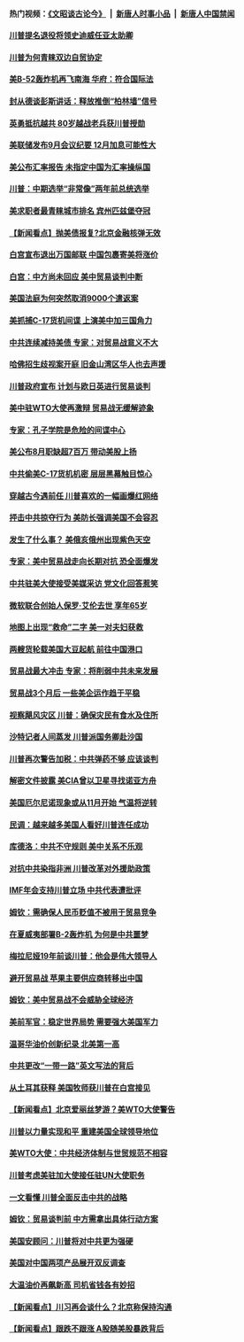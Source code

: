 #### 热门视频：[《文昭谈古论今》](https://github.com/gfw-breaker/wenzhao/blob/master/README.md?t=10181233) &nbsp;|&nbsp; [新唐人时事小品](https://github.com/gfw-breaker/ntdtv-comedy/blob/master/README.md?t=10181233) &nbsp;|&nbsp; [新唐人中国禁闻](https://github.com/gfw-breaker/ntdtv-news/blob/master/README.md?t=10181233)

#### [川普提名退役将领史迪威任亚太助卿](../pages/nsc412/n10791863.md?t=10181233) 

#### [川普为何青睐双边自贸协定](../pages/nsc412/n10791353.md?t=10181233) 

#### [美B-52轰炸机再飞南海 华府：符合国际法](../pages/nsc412/n10791745.md?t=10181233) 

#### [封从德谈彭斯讲话：释放推倒“柏林墙”信号](../pages/nsc412/n10791685.md?t=10181233) 

#### [英勇抵抗越共 80岁越战老兵获川普授勋](../pages/nsc412/n10791118.md?t=10181233) 

#### [美联储发布9月会议纪要 12月加息可能性大](../pages/nsc412/n10790653.md?t=10181233) 

#### [美公布汇率报告 未指定中国为汇率操纵国](../pages/nsc412/n10790877.md?t=10181233) 

#### [川普：中期选举“非常像”两年前总统选举](../pages/nsc412/n10790358.md?t=10181233) 

#### [美求职者最青睐城市排名 宾州匹兹堡夺冠](../pages/nsc412/n10790630.md?t=10181233) 

#### [【新闻看点】抛美债报复?北京金融核弹无效](../pages/nsc412/n10790123.md?t=10181233) 

#### [白宫宣布退出万国邮联 中国包裹寄美将涨价](../pages/nsc412/n10790183.md?t=10181233) 

#### [白宫：中方尚未回应 美中贸易谈判中断](../pages/nsc412/n10790308.md?t=10181233) 

#### [美国法庭为何突然取消9000个遣返案](../pages/nsc412/n10790151.md?t=10181233) 

#### [美抓捕C-17货机间谍 上演美中加三国角力](../pages/nsc412/n10787846.md?t=10181233) 

#### [中共连续减持美债 专家：对贸易战意义不大](../pages/nsc412/n10788856.md?t=10181233) 

#### [哈佛招生歧视案开庭 旧金山湾区华人也去声援](../pages/nsc412/n10788791.md?t=10181233) 

#### [川普政府宣布 计划与欧日英进行贸易谈判](../pages/nsc412/n10788496.md?t=10181233) 

#### [美中驻WTO大使再激辩 贸易战无缓解迹象](../pages/nsc412/n10787893.md?t=10181233) 

#### [专家：孔子学院是危险的间谍中心](../pages/nsc412/n10746252.md?t=10181233) 

#### [美公布8月职缺超7百万 带动美股上扬](../pages/nsc412/n10787888.md?t=10181233) 

#### [中共偷美C-17货机机密 层层黑幕触目惊心](../pages/nsc412/n10787673.md?t=10181233) 

#### [穿越古今遇前任 川普喜欢的一幅画爆红网络](../pages/nsc412/n10787677.md?t=10181233) 

#### [抨击中共掠夺行为 美防长强调美国不会容忍](../pages/nsc412/n10787167.md?t=10181233) 

#### [发生了什么事？ 美俄亥俄州出现紫色天空](../pages/nsc412/n10786659.md?t=10181233) 

#### [专家：美中贸易战走向长期对抗 恐全面爆发](../pages/nsc412/n10786185.md?t=10181233) 

#### [中共驻美大使接受美媒采访 党文化回答惹笑](../pages/nsc412/n10785820.md?t=10181233) 

#### [微软联合创始人保罗·艾伦去世 享年65岁](../pages/nsc412/n10785913.md?t=10181233) 

#### [地图上出现“救命”二字  美一对夫妇获救](../pages/nsc412/n10785876.md?t=10181233) 

#### [两艘货轮载美国大豆起航 前往中国港口](../pages/nsc412/n10785803.md?t=10181233) 

#### [贸易战最大冲击 专家：将削弱中共未来发展](../pages/nsc412/n10785751.md?t=10181233) 

#### [贸易战3个月后 一些美企运作趋于平稳](../pages/nsc412/n10785609.md?t=10181233) 

#### [视察飓风灾区 川普：确保灾民有食水及住所](../pages/nsc412/n10785492.md?t=10181233) 

#### [沙特记者人间蒸发 川普派国务卿赴沙国](../pages/nsc412/n10785192.md?t=10181233) 

#### [川普再次警告加税：中共弹药不够 应该谈判](../pages/nsc412/n10783576.md?t=10181233) 

#### [解密文件披露 美CIA曾以卫星寻找诺亚方舟](../pages/nsc412/n10784301.md?t=10181233) 

#### [美国厄尔尼诺现象或从11月开始 气温将逆转](../pages/nsc412/n10784021.md?t=10181233) 

#### [民调：越来越多美国人看好川普连任成功](../pages/nsc412/n10783996.md?t=10181233) 

#### [库德洛：中共不守规则 美中关系不乐观](../pages/nsc412/n10783682.md?t=10181233) 

#### [对抗中共染指非洲 川普改革对外援助政策](../pages/nsc412/n10783337.md?t=10181233) 

#### [IMF年会支持川普立场 中共代表遭批评](../pages/nsc412/n10783214.md?t=10181233) 

#### [姆钦：需确保人民币贬值不被用于贸易竞争](../pages/nsc412/n10782198.md?t=10181233) 

#### [在夏威夷部署B-2轰炸机 为何是中共噩梦](../pages/nsc412/n10781674.md?t=10181233) 

#### [梅拉尼娅19年前谈川普：他会是伟大领导人](../pages/nsc412/n10782415.md?t=10181233) 

#### [避开贸易战 苹果主要供应商转移出中国](../pages/nsc412/n10781823.md?t=10181233) 

#### [姆钦：美中贸易战不会威胁全球经济](../pages/nsc412/n10782089.md?t=10181233) 

#### [美前军官：稳定世界局势 需要强大美国军力](../pages/nsc412/n10781975.md?t=10181233) 

#### [温哥华油价创新纪录 北美第一高](../pages/nsc412/n10781901.md?t=10181233) 

#### [中共更改“一带一路”英文写法的背后](../pages/nsc412/n10781696.md?t=10181233) 

#### [从土耳其获释 美国牧师获川普在白宫接见](../pages/nsc412/n10781786.md?t=10181233) 

#### [【新闻看点】北京爱丽丝梦游？美WTO大使警告](../pages/nsc412/n10781549.md?t=10181233) 

#### [川普以力量实现和平 重建美国全球领导地位](../pages/nsc412/n10781730.md?t=10181233) 

#### [美WTO大使：中共经济体制与世贸规范不相容](../pages/nsc412/n10781260.md?t=10181233) 

#### [川普考虑美驻加大使接任驻UN大使职务](../pages/nsc412/n10781507.md?t=10181233) 

#### [一文看懂  川普全面反击中共的战略](../pages/nsc412/n10780060.md?t=10181233) 

#### [姆钦：贸易谈判前 中方需拿出具体行动方案](../pages/nsc412/n10780360.md?t=10181233) 

#### [美国安顾问：川普将对中共更为强硬](../pages/nsc412/n10780579.md?t=10181233) 

#### [美国对中国两项产品展开双反调查](../pages/nsc412/n10780059.md?t=10181233) 

#### [大温油价再飙新高 司机省钱各有妙招](../pages/nsc412/n10780183.md?t=10181233) 

#### [【新闻看点】川习再会谈什么？北京称保持沟通](../pages/nsc412/n10780037.md?t=10181233) 

#### [【新闻看点】跟跌不跟涨 A股随美股暴跌背后](../pages/nsc412/n10780057.md?t=10181233) 

